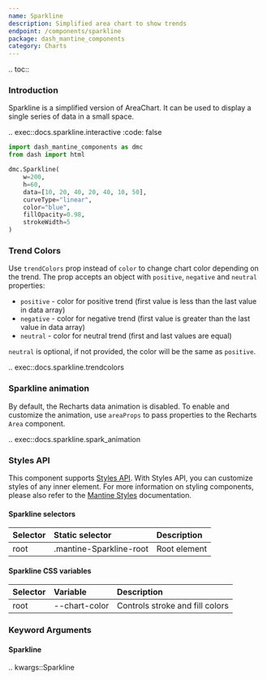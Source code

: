 ```yaml
---
name: Sparkline
description: Simplified area chart to show trends
endpoint: /components/sparkline
package: dash_mantine_components
category: Charts
---
```


.. toc::

### Introduction

Sparkline is a simplified version of AreaChart. It can be used to display a single series of data in a small space.

.. exec::docs.sparkline.interactive
    :code: false


```python
import dash_mantine_components as dmc
from dash import html

dmc.Sparkline(
    w=200,
    h=60,
    data=[10, 20, 40, 20, 40, 10, 50],
    curveType="linear",
    color="blue",
    fillOpacity=0.98,
    strokeWidth=5    
)

```

### Trend Colors

Use `trendColors` prop instead of `color` to change chart color depending on the trend. The prop accepts an object with `positive`, `negative` and `neutral` properties:

- `positive` - color for positive trend (first value is less than the last value in data array)
- `negative` - color for negative trend (first value is greater than the last value in data array)
- `neutral` - color for neutral trend (first and last values are equal)

`neutral` is optional, if not provided, the color will be the same as `positive`.


.. exec::docs.sparkline.trendcolors


### Sparkline animation
By default, the Recharts data animation is disabled. To enable and customize the animation, use `areaProps` to pass properties to the Recharts `Area` component.


.. exec::docs.sparkline.spark_animation




### Styles API

This component supports [Styles API](/styles-api). With Styles API, you can customize styles of any inner element.
For more information on styling components,  please also refer to the [Mantine Styles](https://mantine.dev/styles/styles-overview/) documentation.

#### Sparkline selectors

| Selector    | Static selector         | Description                             |
|:------------|:------------------------|:----------------------------------------|
| root        | .mantine-Sparkline-root | Root element                            |


#### Sparkline CSS variables

| Selector         | Variable             | Description                        |
|:-----------------|:---------------------|:-----------------------------------|
| root             | --chart-color        | Controls stroke and fill colors    |

### Keyword Arguments

#### Sparkline

.. kwargs::Sparkline
